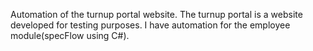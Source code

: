 Automation of the turnup portal website. The turnup portal is a website developed for testing purposes. I have automation for the employee module(specFlow using C#).
